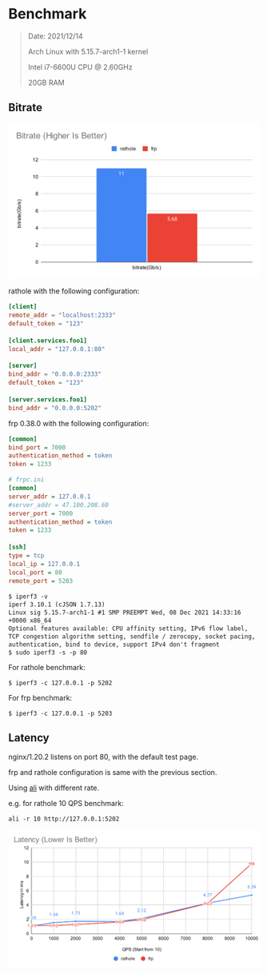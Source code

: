 # Benchmark

> Date: 2021/12/14
> 
> Arch Linux with 5.15.7-arch1-1 kernel
>
> Intel i7-6600U CPU @ 2.60GHz
>
> 20GB RAM


## Bitrate

![tcp_bitrate](./img/tcp_bitrate.svg)

rathole with the following configuration:
```toml
[client]
remote_addr = "localhost:2333"
default_token = "123"

[client.services.foo1]
local_addr = "127.0.0.1:80"

[server]
bind_addr = "0.0.0.0:2333"
default_token = "123"

[server.services.foo1]
bind_addr = "0.0.0.0:5202"
```

frp 0.38.0 with the following configuration:
```ini
[common]
bind_port = 7000
authentication_method = token
token = 1233
```
```ini
# frpc.ini
[common]
server_addr = 127.0.0.1
#server_addr = 47.100.208.60
server_port = 7000
authentication_method = token
token = 1233

[ssh]
type = tcp
local_ip = 127.0.0.1
local_port = 80
remote_port = 5203
```

```
$ iperf3 -v
iperf 3.10.1 (cJSON 1.7.13)
Linux sig 5.15.7-arch1-1 #1 SMP PREEMPT Wed, 08 Dec 2021 14:33:16 +0000 x86_64
Optional features available: CPU affinity setting, IPv6 flow label, TCP congestion algorithm setting, sendfile / zerocopy, socket pacing, authentication, bind to device, support IPv4 don't fragment
$ sudo iperf3 -s -p 80
```

For rathole benchmark:
```
$ iperf3 -c 127.0.0.1 -p 5202
```

For frp benchmark:
```
$ iperf3 -c 127.0.0.1 -p 5203
```

## Latency

nginx/1.20.2 listens on port 80, with the default test page.

frp and rathole configuration is same with the previous section.

Using [ali](https://github.com/nakabonne/ali) with different rate.

e.g. for rathole 10 QPS benchmark:
```
ali -r 10 http://127.0.0.1:5202
```

![tcp_latency](./img/tcp_latency.svg)

